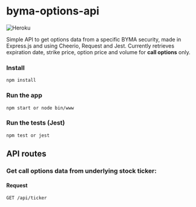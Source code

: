 # byma-options-api

![Heroku](https://heroku-badge.herokuapp.com/?app=heroku-badge)


Simple API to get options data from a specific BYMA security, made in Express.js and using Cheerio, Request and Jest.
Currently retrieves expiration date, strike price, option price and volume for <b>call options</b> only.

### Install

    npm install

### Run the app

    npm start or node bin/www

### Run the tests (Jest)

    npm test or jest

## API routes

### Get call options data from underlying stock ticker:

#### Request    
`GET /api/ticker`